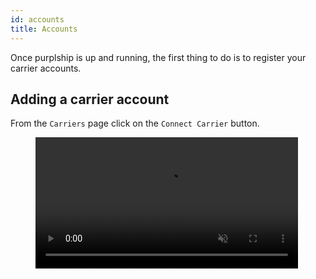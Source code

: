 ```yaml
---
id: accounts
title: Accounts
---
```


Once purplship is up and running, the first thing to do is to register your carrier accounts.

## Adding a carrier account

From the `Carriers` page click on the `Connect Carrier` button.

<figure>
  <video width="99%" loop="" muted="" playsInline="" controls="true">
    <source src="/materials/carrier-connection.mp4"/>
  </video>
</figure>
